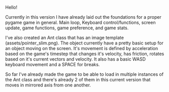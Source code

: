 Hello!

Currently in this version I have already laid out the foundations for a proper pygame game in general. Main loop, Keyboard control/functions, screen update, game functions, game preference, and game stats.

I've also created an Ant class that has an image template (assets/pointer_slim.png). The object currently have a pretty basic setup for an object moving on the screen. It's movement is defined by acceleration based on the game's timestep that changes it's velocity, has friction, rotates based on it's current vectors and velocity. It also has a basic WASD keyboard movement and a SPACE for breaks.

So far I've already made the game to be able to load in multiple instances of the Ant class and there's already 2 of them in this current version that moves in mirrored axis from one another.

